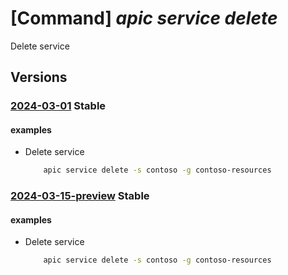 # [Command] _apic service delete_

Delete service

## Versions

### [2024-03-01](/Resources/mgmt-plane/L3N1YnNjcmlwdGlvbnMve30vcmVzb3VyY2Vncm91cHMve30vcHJvdmlkZXJzL21pY3Jvc29mdC5hcGljZW50ZXIvc2VydmljZXMve30=/2024-03-01.xml) **Stable**

<!-- mgmt-plane /subscriptions/{}/resourcegroups/{}/providers/microsoft.apicenter/services/{} 2024-03-01 -->

#### examples

- Delete service
    ```bash
        apic service delete -s contoso -g contoso-resources
    ```

### [2024-03-15-preview](/Resources/mgmt-plane/L3N1YnNjcmlwdGlvbnMve30vcmVzb3VyY2Vncm91cHMve30vcHJvdmlkZXJzL21pY3Jvc29mdC5hcGljZW50ZXIvc2VydmljZXMve30=/2024-03-15-preview.xml) **Stable**

<!-- mgmt-plane /subscriptions/{}/resourcegroups/{}/providers/microsoft.apicenter/services/{} 2024-03-15-preview -->

#### examples

- Delete service
    ```bash
        apic service delete -s contoso -g contoso-resources
    ```
